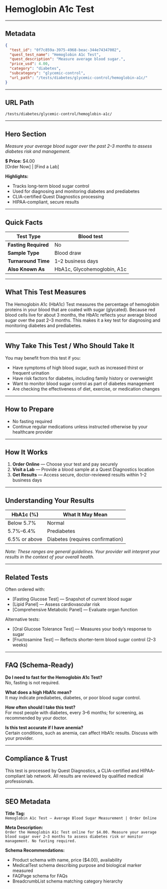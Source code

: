 # Hemoglobin A1c Test

---

## Metadata
```json
{
  "test_id": "0f7c859a-3975-4968-beac-344e74347002",
  "quest_test_name": "Hemoglobin A1c Test",
  "quest_description": "Measure average blood sugar.",
  "price_usd": 4.00,
  "category": "diabetes",
  "subcategory": "glycemic-control",
  "url_path": "/tests/diabetes/glycemic-control/hemoglobin-a1c/"
}
```

---

## URL Path
`/tests/diabetes/glycemic-control/hemoglobin-a1c/`

---

## Hero Section
_Measure your average blood sugar over the past 2–3 months to assess diabetes risk and management._

💲 **Price:** $4.00  
[Order Now] | [Find a Lab]

**Highlights:**
- Tracks long-term blood sugar control
- Used for diagnosing and monitoring diabetes and prediabetes
- CLIA-certified Quest Diagnostics processing
- HIPAA-compliant, secure results

---

## Quick Facts
| **Test Type**         | Blood test |
|----------------------|------------|
| **Fasting Required** | No |
| **Sample Type**      | Blood draw |
| **Turnaround Time**  | 1–2 business days |
| **Also Known As**    | HbA1c, Glycohemoglobin, A1c |

---

## What This Test Measures
The Hemoglobin A1c (HbA1c) Test measures the percentage of hemoglobin proteins in your blood that are coated with sugar (glycated). Because red blood cells live for about 3 months, the HbA1c reflects your average blood sugar over the past 2–3 months. This makes it a key test for diagnosing and monitoring diabetes and prediabetes.

---

## Why Take This Test / Who Should Take It
You may benefit from this test if you:
- Have symptoms of high blood sugar, such as increased thirst or frequent urination
- Have risk factors for diabetes, including family history or overweight
- Want to monitor blood sugar control as part of diabetes management
- Are checking the effectiveness of diet, exercise, or medication changes

---

## How to Prepare
- No fasting required  
- Continue regular medications unless instructed otherwise by your healthcare provider

---

## How It Works
1. **Order Online** — Choose your test and pay securely  
2. **Visit a Lab** — Provide a blood sample at a Quest Diagnostics location  
3. **Get Results** — Access secure, doctor-reviewed results within 1–2 business days

---

## Understanding Your Results
| **HbA1c (%)** | **What It May Mean** |
|---------------|----------------------|
| Below 5.7%    | Normal |
| 5.7%–6.4%     | Prediabetes |
| 6.5% or above | Diabetes (requires confirmation) |

*Note: These ranges are general guidelines. Your provider will interpret your results in the context of your overall health.*

---

## Related Tests
Often ordered with:
- [Fasting Glucose Test] — Snapshot of current blood sugar  
- [Lipid Panel] — Assess cardiovascular risk  
- [Comprehensive Metabolic Panel] — Evaluate organ function

Alternative tests:
- [Oral Glucose Tolerance Test] — Measures your body’s response to sugar  
- [Fructosamine Test] — Reflects shorter-term blood sugar control (2–3 weeks)

---

## FAQ (Schema-Ready)
**Do I need to fast for the Hemoglobin A1c Test?**  
No, fasting is not required.

**What does a high HbA1c mean?**  
It may indicate prediabetes, diabetes, or poor blood sugar control.

**How often should I take this test?**  
For most people with diabetes, every 3–6 months; for screening, as recommended by your doctor.

**Is this test accurate if I have anemia?**  
Certain conditions, such as anemia, can affect HbA1c results. Discuss with your provider.

---

## Compliance & Trust
This test is processed by Quest Diagnostics, a CLIA-certified and HIPAA-compliant lab network. All results are reviewed by qualified medical professionals.

---

## SEO Metadata
**Title Tag:**  
`Hemoglobin A1c Test – Average Blood Sugar Measurement | Order Online`

**Meta Description:**  
`Order the Hemoglobin A1c Test online for $4.00. Measure your average blood sugar over 2–3 months to assess diabetes risk or monitor management. No fasting required.`

**Schema Recommendations:**
- Product schema with name, price ($4.00), availability
- MedicalTest schema describing purpose and biological marker measured
- FAQPage schema for FAQs
- BreadcrumbList schema matching category hierarchy
